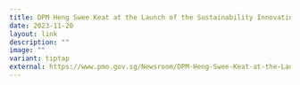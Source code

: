 ```yaml
---
title: DPM Heng Swee Keat at the Launch of the Sustainability Innovation Lab
date: 2023-11-20
layout: link
description: ""
image: ""
variant: tiptap
external: https://www.pmo.gov.sg/Newsroom/DPM-Heng-Swee-Keat-at-the-Launch-of-the-Sustainability-Innovation-Lab
---
```

